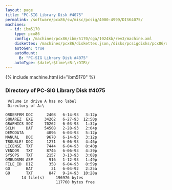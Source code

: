 ```yaml
---
layout: page
title: "PC-SIG Library Disk #4075"
permalink: /software/pcx86/sw/misc/pcsig/4000-4999/DISK4075/
machines:
  - id: ibm5170
    type: pcx86
    config: /machines/pcx86/ibm/5170/cga/1024kb/rev3/machine.xml
    diskettes: /machines/pcx86/diskettes.json,/disks/pcsigdisks/pcx86/diskettes.json
    autoGen: true
    autoMount:
      B: "PC-SIG Library Disk #4075"
    autoType: $date\r$time\rB:\rDIR\r
---
```


{% include machine.html id="ibm5170" %}

### Directory of PC-SIG Library Disk #4075

     Volume in drive A has no label
     Directory of A:\

    ORDERFRM DOC      2408   6-14-93   3:12p
    SQUAREZ  EXE     34262   6-27-93  12:50p
    GRAPHICS SQZ     70262   6-03-93   1:32p
    SCLM     DAT     54508   2-28-93   2:04p
    DEMODATA          4096   6-03-93   5:12p
    MANUAL   DOC      9670   6-14-93   3:12p
    TROUBLE! DOC      1271   6-06-93   4:46p
    LICENSE  TXT      7444   6-04-93   8:40p
    VENDOR   TXT      8746   6-06-93   4:39p
    SYSOPS   TXT      2157   3-13-93   3:08p
    OMBUDSMN ASP       916   1-12-93   1:49p
    FILE_ID  DIZ       358   6-04-93   8:59p
    GO       BAT        31   6-04-92   2:25a
    GO       TXT       847   9-24-93  10:28a
           14 file(s)     196976 bytes
                          117760 bytes free
